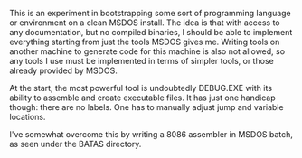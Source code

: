 This is an experiment in bootstrapping some sort of programming language or
environment on a clean MSDOS install. The idea is that with access to any
documentation, but no compiled binaries, I should be able to implement
everything starting from just the tools MSDOS gives me. Writing tools on
another machine to generate code for this machine is also not allowed, so any
tools I use must be implemented in terms of simpler tools, or those already
provided by MSDOS.

At the start, the most powerful tool is undoubtedly DEBUG.EXE with its ability to assemble and create executable files. It has just one handicap though: there
are no labels. One has to manually adjust jump and variable locations.

I've somewhat overcome this by writing a 8086 assembler in MSDOS batch, as seen
under the BATAS directory.
